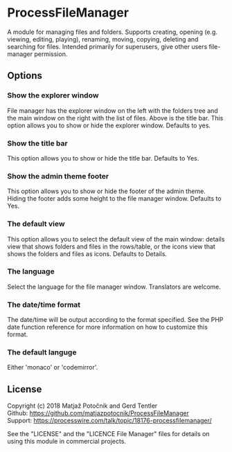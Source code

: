 # ProcessFileManager

A module for managing files and folders. Supports creating, opening (e.g. viewing, editing, playing),
renaming, moving, copying, deleting and searching for files. Intended primarily for superusers, 
give other users file-manager permission.

## Options

### Show the explorer window
File manager has the explorer window on the left with the folders tree and the main window on the right with the list of files. Above is the title bar. This option allows you to show or hide the explorer window. Defaults to yes.

### Show the title bar
This option allows you to show or hide the title bar. Defaults to Yes.

### Show the admin theme footer
This option allows you to show or hide the footer of the admin theme. Hiding the footer adds some height to the file manager window. Defaults to Yes.

### The default view
This option allows you to select the default view of the main window: details view that shows folders and files in the rows/table, or the icons view that shows the folders and files as icons. Defaults to Details.

### The language
Select the language for the file manager window. Translators are welcome.

### The date/time format
The date/time will be output according to the format specified. See the PHP date function reference for more information on how to customize this format.

### The default languge
Either 'monaco' or 'codemirror'.

## License
Copyright (c) 2018 Matja&#382; Poto&#269;nik and Gerd Tentler  
Github: https://github.com/matjazpotocnik/ProcessFileManager  
Support: https://processwire.com/talk/topic/18176-processfilemanager/  

See the "LICENSE" and the "LICENCE File Manager" files for details on using this module in commercial projects.